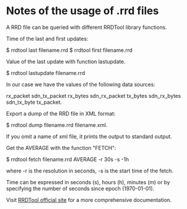 # Notes of the usage of .rrd files
A RRD file can be queried with different RRDTool library functions.

Time of the last and first updates:

$ rrdtool last filename.rrd
$ rrdtool first filename.rrd

Value of the last update with function lastupdate.

$ rrdtool lastupdate filename.rrd

In our case we have the values of the following data sources:

rx_packet sdn_tx_packet rx_bytes sdn_rx_packet tx_bytes sdn_rx_bytes sdn_tx_byte tx_packet.

Export a dump of the RRD file in XML format:

$ rrdtool dump filename.rrd filename.xml.

If you omit a name of xml file, it prints the output to standard output.

Get the AVERAGE with the function "FETCH":

$ rrdtool fetch filename.rrd AVERAGE -r 30s -s -1h

where -r is the resolution in seconds, -s is the start time of the fetch.

Time can be expressed in seconds (s), hours (h), minutes (m) or by specifying the number of seconds since epoch (1970-01-01).

Visit [RRDTool official site](http://oss.oetiker.ch/rrdtool/doc/index.en.html) for a more comprehensive documentation.
